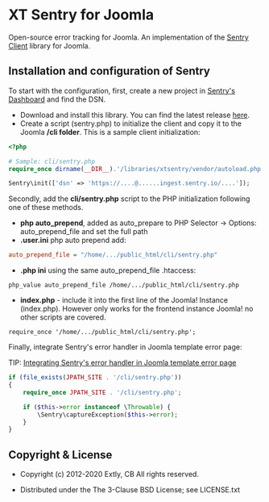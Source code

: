# XT Sentry for Joomla

Open-source error tracking for Joomla. An implementation of the [Sentry Client](https://github.com/getsentry/sentry-php) library for Joomla.

## Installation and configuration of Sentry

To start with the configuration, first, create a new project in [Sentry's Dashboard](https://sentry.io/settings/) and find the DSN.

- Download and install this library. You can find the latest release [here](https://github.com/anibalsanchez/XT-Sentry-for-Joomla/releases).
- Create a script (sentry.php) to initialize the client and copy it to the Joomla **/cli folder**. This is a sample client initialization:

```php
<?php

# Sample: cli/sentry.php
require_once dirname(__DIR__).'/libraries/xtsentry/vendor/autoload.php';

Sentry\init(['dsn' => 'https://....@......ingest.sentry.io/....']);

```

Secondly, add the **cli/sentry.php** script to the PHP initialization following one of these methods.

- **php auto_prepend**, added as auto_prepare to PHP Selector -> Options: auto_prepend_file and set the full path
- **.user.ini** php auto prepend add:

```ini
auto_prepend_file = "/home/.../public_html/cli/sentry.php"
```

- **.php ini** using the same auto_prepend_file .htaccess:

```htaccess
php_value auto_prepend_file /home/.../public_html/cli/sentry.php
```

- **index.php** - include it into the first line of the Joomla! Instance (index.php). However only works for the frontend instance Joomla! no other scripts are covered.

```
require_once '/home/.../public_html/cli/sentry.php';
```

Finally, integrate Sentry's error handler in Joomla template error page:

TIP: [Integrating Sentry's error handler in Joomla template error page](https://blog.anibalhsanchez.com/en/10-blogging/lost-and-found/59-integrating-sentry-s-error-handler-in-joomla-template-error-page.html)

```php
if (file_exists(JPATH_SITE . '/cli/sentry.php'))
{
	require_once JPATH_SITE . '/cli/sentry.php';

	if ($this->error instanceof \Throwable) {
		\Sentry\captureException($this->error);
	}
}
```

## Copyright & License

- Copyright (c) 2012-2020 Extly, CB All rights reserved.

- Distributed under the The 3-Clause BSD License; see LICENSE.txt
